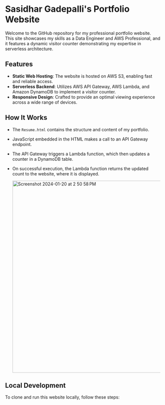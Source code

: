 # Sasidhar Gadepalli's Portfolio Website

Welcome to the GitHub repository for my professional portfolio website. This site showcases my skills as a Data Engineer and AWS Professional, and it features a dynamic visitor counter demonstrating my expertise in serverless architecture.

## Features

- **Static Web Hosting**: The website is hosted on AWS S3, enabling fast and reliable access.
- **Serverless Backend**: Utilizes AWS API Gateway, AWS Lambda, and Amazon DynamoDB to implement a visitor counter.
- **Responsive Design**: Crafted to provide an optimal viewing experience across a wide range of devices.

## How It Works

- The `Resume.html` contains the structure and content of my portfolio.
- JavaScript embedded in the HTML makes a call to an API Gateway endpoint.
- The API Gateway triggers a Lambda function, which then updates a counter in a DynamoDB table.
- On successful execution, the Lambda function returns the updated count to the website, where it is displayed.

  <img width="625" alt="Screenshot 2024-01-20 at 2 50 58 PM" src="https://github.com/SasiDataWiz/AWSServerless-Portfolio/assets/128953667/7552118f-4bea-411f-8451-e11338d2d0c7">


## Local Development

To clone and run this website locally, follow these steps:

